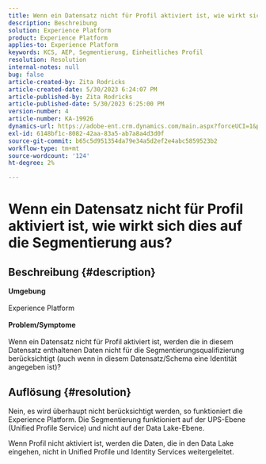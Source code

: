 ```yaml
---
title: Wenn ein Datensatz nicht für Profil aktiviert ist, wie wirkt sich dies auf die Segmentierung aus?
description: Beschreibung
solution: Experience Platform
product: Experience Platform
applies-to: Experience Platform
keywords: KCS, AEP, Segmentierung, Einheitliches Profil
resolution: Resolution
internal-notes: null
bug: false
article-created-by: Zita Rodricks
article-created-date: 5/30/2023 6:24:07 PM
article-published-by: Zita Rodricks
article-published-date: 5/30/2023 6:25:00 PM
version-number: 4
article-number: KA-19926
dynamics-url: https://adobe-ent.crm.dynamics.com/main.aspx?forceUCI=1&pagetype=entityrecord&etn=knowledgearticle&id=ae024c24-17ff-ed11-8f6e-6045bd006b25
exl-id: 6148bf1c-8082-42aa-83a5-ab7a8a4d3d0f
source-git-commit: b65c5d951354da79e34a5d2ef2e4abc5859523b2
workflow-type: tm+mt
source-wordcount: '124'
ht-degree: 2%

---
```


# Wenn ein Datensatz nicht für Profil aktiviert ist, wie wirkt sich dies auf die Segmentierung aus?

## Beschreibung {#description}

<b>Umgebung</b><br><br>Experience Platform<br><br><b>Problem/Symptome</b><br><br>Wenn ein Datensatz nicht für Profil aktiviert ist, werden die in diesem Datensatz enthaltenen Daten nicht für die Segmentierungsqualifizierung berücksichtigt (auch wenn in diesem Datensatz/Schema eine Identität angegeben ist)?<br>

## Auflösung {#resolution}


Nein, es wird überhaupt nicht berücksichtigt werden, so funktioniert die Experience Platform. Die Segmentierung funktioniert auf der UPS-Ebene (Unified Profile Service) und nicht auf der Data Lake-Ebene.

Wenn Profil nicht aktiviert ist, werden die Daten, die in den Data Lake eingehen, nicht in Unified Profile und Identity Services weitergeleitet.
